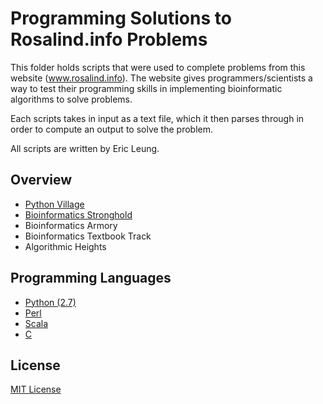 # Programming Solutions to Rosalind.info Problems

This folder holds scripts that were used to complete problems from this website
(www.rosalind.info). The website gives programmers/scientists a way to test
their programming skills in implementing bioinformatic algorithms to solve
problems. 

Each scripts takes in input as a text file, which it then parses through in
order to compute an output to solve the problem.

All scripts are written by Eric Leung.

## Overview

- [Python Village](python-village/)
- [Bioinformatics Stronghold](bioinformatics-stronghold/)
- Bioinformatics Armory
- Bioinformatics Textbook Track
- Algorithmic Heights

## Programming Languages

- [Python (2.7)](https://www.python.org/)
- [Perl](https://www.perl.org/)
- [Scala](http://www.scala-lang.org/)
- [C](https://en.wikipedia.org/wiki/C_(programming_language))

## License

[MIT License](LICENSE)

